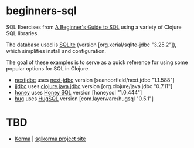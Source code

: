 # beginners-sql
SQL Exercises from [A Beginner's Guide to SQL](https://www.sohamkamani.com/blog/2016/07/07/a-beginners-guide-to-sql/) using a variety of Clojure SQL libraries.

The database used is [SQLite](https://sqlite.org/index.html) (version [org.xerial/sqlite-jdbc "3.25.2"]), which simplifies install and configuration.

The goal of these examples is to serve as a quick reference for using some popular options for SQL in Clojure.

* [nextjdbc](https://github.com/mchampine/beginners-sql/tree/master/nextjdbc) uses [next-jdbc](https://github.com/seancorfield/next-jdbc) version [seancorfield/next.jdbc "1.1.588"]
* [jjdbc](https://github.com/mchampine/beginners-sql/tree/master/jjdbc) uses [clojure.java.jdbc](https://github.com/clojure/java.jdbc) version [org.clojure/java.jdbc "0.7.11"]
* [honey](https://github.com/mchampine/beginners-sql/tree/master/honey) uses [Honey SQL](https://github.com/seancorfield/honeysql) version [honeysql "1.0.444"]
* [hug](https://github.com/mchampine/beginners-sql/tree/master/hug) uses [HugSQL](https://github.com/layerware/hugsql) version [com.layerware/hugsql "0.5.1"]

# TBD
* [Korma](https://github.com/korma/Korma) | [sqlkorma project site](https://sqlkorma.com)
